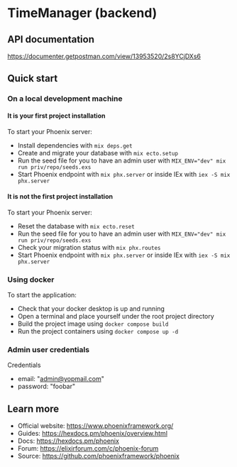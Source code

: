 # TimeManager (backend)

## API documentation

https://documenter.getpostman.com/view/13953520/2s8YCjDXs6

## Quick start

### On a local development machine

#### It is your first project installation

To start your Phoenix server:

  * Install dependencies with `mix deps.get`
  * Create and migrate your database with `mix ecto.setup`
  * Run the seed file for you to have an admin user with `MIX_ENV="dev" mix run priv/repo/seeds.exs`
  * Start Phoenix endpoint with `mix phx.server` or inside IEx with `iex -S mix phx.server`


#### It is not the first project installation

To start your Phoenix server:

  * Reset the database with `mix ecto.reset`
  * Run the seed file for you to have an admin user with `MIX_ENV="dev" mix run priv/repo/seeds.exs`
  * Check your migration status with `mix phx.routes`
  * Start Phoenix endpoint with `mix phx.server` or inside IEx with `iex -S mix phx.server`

### Using docker

To start the application:

  * Check that your docker desktop is up and running
  * Open a terminal and place yourself under the root project directory
  * Build the project image using `docker compose build`
  * Run the project containers using `docker compose up -d`

### Admin user credentials 

Credentials 

  * email: "admin@yopmail.com"
  * password: "foobar"

## Learn more

  * Official website: https://www.phoenixframework.org/
  * Guides: https://hexdocs.pm/phoenix/overview.html
  * Docs: https://hexdocs.pm/phoenix
  * Forum: https://elixirforum.com/c/phoenix-forum
  * Source: https://github.com/phoenixframework/phoenix
